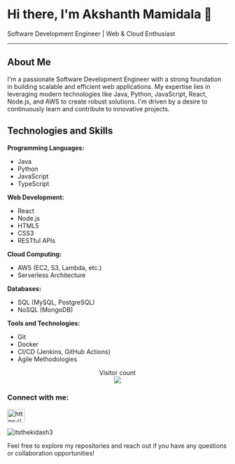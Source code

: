 # Hi there, I'm Akshanth Mamidala 👋

Software Development Engineer | Web & Cloud Enthusiast

---

## About Me

I'm a passionate Software Development Engineer with a strong foundation in building scalable and efficient web applications. My expertise lies in leveraging modern technologies like Java, Python, JavaScript, React, Node.js, and AWS to create robust solutions. I'm driven by a desire to continuously learn and contribute to innovative projects.

## Technologies and Skills

**Programming Languages:**

* Java
* Python
* JavaScript
* TypeScript

**Web Development:**

* React
* Node.js
* HTML5
* CSS3
* RESTful APIs

**Cloud Computing:**

* AWS (EC2, S3, Lambda, etc.)
* Serverless Architecture

**Databases:**

* SQL (MySQL, PostgreSQL)
* NoSQL (MongoDB)

**Tools and Technologies:**

* Git
* Docker
* CI/CD (Jenkins, GitHub Actions)
* Agile Methodologies

<p align="center"> 
  Visitor count<br>
  <img src="https://profile-counter.glitch.me/itsthekidash3/count.svg" />
</p>

<h3 align="left">Connect with me:</h3>
<p align="left">
<a href="https://www.linkedin.com/in/akshanth-mamidala-a52a21183/" target="blank"><img align="center" src="https://raw.githubusercontent.com/rahuldkjain/github-profile-readme-generator/master/src/images/icons/Social/linked-in-alt.svg" alt="https://www.linkedin.com/in/akshanth-mamidala-a52a21183/" height="30" width="40" /></a>
</p>

<p><img align="center" src="https://github-readme-stats.vercel.app/api/top-langs?username=itsthekidash3&show_icons=true&locale=en&layout=compact" alt="itsthekidash3" /></p>

Feel free to explore my repositories and reach out if you have any questions or collaboration opportunities!
